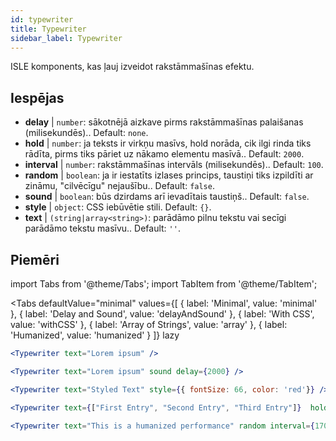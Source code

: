 ```yaml
---
id: typewriter 
title: Typewriter
sidebar_label: Typewriter
---
```


ISLE komponents, kas ļauj izveidot rakstāmmašīnas efektu.

## Iespējas

* __delay__ | `number`: sākotnējā aizkave pirms rakstāmmašīnas palaišanas (milisekundēs).. Default: `none`.
* __hold__ | `number`: ja teksts ir virkņu masīvs, hold norāda, cik ilgi rinda tiks rādīta, pirms tiks pāriet uz nākamo elementu masīvā.. Default: `2000`.
* __interval__ | `number`: rakstāmmašīnas intervāls (milisekundēs).. Default: `100`.
* __random__ | `boolean`: ja ir iestatīts izlases princips, taustiņi tiks izpildīti ar zināmu, "cilvēcīgu" nejaušību.. Default: `false`.
* __sound__ | `boolean`: būs dzirdams arī ievadītais taustiņš.. Default: `false`.
* __style__ | `object`: CSS iebūvētie stili. Default: `{}`.
* __text__ | `(string|array<string>)`: parādāmo pilnu tekstu vai secīgi parādāmo tekstu masīvu.. Default: `''`.


## Piemēri

import Tabs from '@theme/Tabs';
import TabItem from '@theme/TabItem';

<Tabs
    defaultValue="minimal"
    values={[
        { label: 'Minimal', value: 'minimal' },
        { label: 'Delay and Sound', value: 'delayAndSound' },
        { label: 'With CSS', value: 'withCSS' },
        { label: 'Array of Strings', value: 'array' },
        { label: 'Humanized', value: 'humanized' }
    ]}
    lazy
>

<TabItem value="minimal">

```jsx live
<Typewriter text="Lorem ipsum" />
```

</TabItem>

<TabItem value="delayAndSound">

```jsx live
<Typewriter text="Lorem ipsum" sound delay={2000} />
```

</TabItem>

<TabItem value="withCSS">

```jsx live
<Typewriter text="Styled Text" style={{ fontSize: 66, color: 'red'}} />
```

</TabItem>

<TabItem value="array">

```jsx live
<Typewriter text={["First Entry", "Second Entry", "Third Entry"]}  hold={2000} />
```

</TabItem>

<TabItem value="humanized">

```jsx live
<Typewriter text="This is a humanized performance" random interval={170} />
```

</TabItem>

</Tabs>

